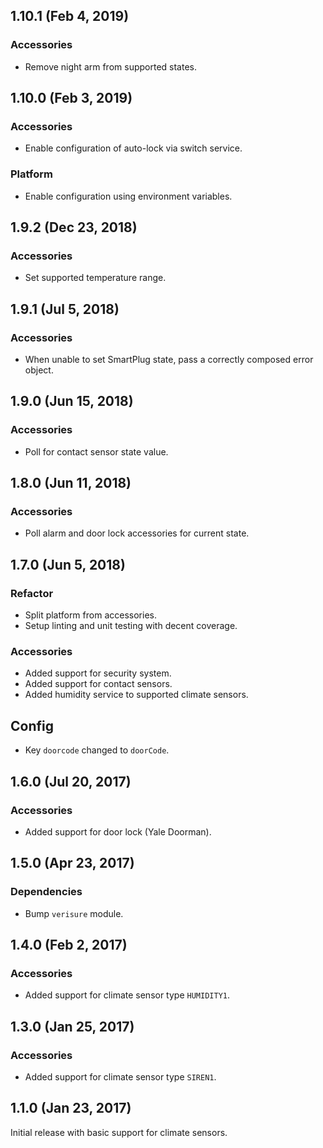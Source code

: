 ## 1.10.1 (Feb 4, 2019)

### Accessories

* Remove night arm from supported states.

## 1.10.0 (Feb 3, 2019)

### Accessories

* Enable configuration of auto-lock via switch service.

### Platform

* Enable configuration using environment variables.

## 1.9.2 (Dec 23, 2018)

### Accessories

* Set supported temperature range.

## 1.9.1 (Jul 5, 2018)

### Accessories

* When unable to set SmartPlug state, pass a correctly composed error object.

## 1.9.0 (Jun 15, 2018)

### Accessories

* Poll for contact sensor state value.

## 1.8.0 (Jun 11, 2018)

### Accessories

* Poll alarm and door lock accessories for current state.

## 1.7.0 (Jun 5, 2018)

### Refactor

* Split platform from accessories.
* Setup linting and unit testing with decent coverage.

### Accessories

* Added support for security system.
* Added support for contact sensors.
* Added humidity service to supported climate sensors.

## Config

* Key `doorcode` changed to `doorCode`.

## 1.6.0 (Jul 20, 2017)

### Accessories

* Added support for door lock (Yale Doorman).

## 1.5.0 (Apr 23, 2017)

### Dependencies

* Bump `verisure` module.

## 1.4.0 (Feb 2, 2017)

### Accessories

* Added support for climate sensor type `HUMIDITY1`.

## 1.3.0 (Jan 25, 2017)

### Accessories

* Added support for climate sensor type `SIREN1`.

## 1.1.0 (Jan 23, 2017)

Initial release with basic support for climate sensors.
